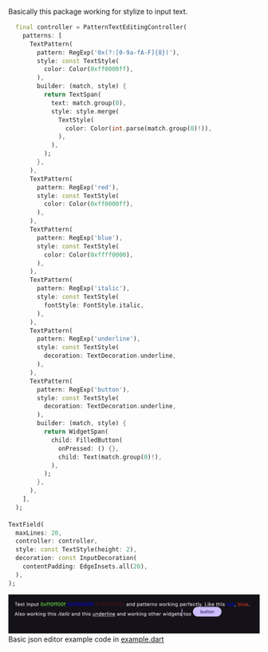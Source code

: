 
Basically this package working for stylize to input text.

```dart
  final controller = PatternTextEditingController(
    patterns: [
      TextPattern(
        pattern: RegExp('0x(?:[0-9a-fA-F]{8})'),
        style: const TextStyle(
          color: Color(0xff0000ff),
        ),
        builder: (match, style) {
          return TextSpan(
            text: match.group(0),
            style: style.merge(
              TextStyle(
                color: Color(int.parse(match.group(0)!)),
              ),
            ),
          );
        },
      ),
      TextPattern(
        pattern: RegExp('red'),
        style: const TextStyle(
          color: Color(0xff0000ff),
        ),
      ),
      TextPattern(
        pattern: RegExp('blue'),
        style: const TextStyle(
          color: Color(0xffff0000),
        ),
      ),
      TextPattern(
        pattern: RegExp('italic'),
        style: const TextStyle(
          fontStyle: FontStyle.italic,
        ),
      ),
      TextPattern(
        pattern: RegExp('underline'),
        style: const TextStyle(
          decoration: TextDecoration.underline,
        ),
      ),
      TextPattern(
        pattern: RegExp('button'),
        style: const TextStyle(
          decoration: TextDecoration.underline,
        ),
        builder: (match, style) {
          return WidgetSpan(
            child: FilledButton(
              onPressed: () {},
              child: Text(match.group(0)!),
            ),
          );
        },
      ),
    ],
  );

TextField(
  maxLines: 20,
  controller: controller,
  style: const TextStyle(height: 2),
  decoration: const InputDecoration(
    contentPadding: EdgeInsets.all(20),
  ),
);
```

![Example](https://raw.githubusercontent.com/GeceGibi/pattern_text_editing_controller/main/example.png)
Basic json editor example code in [example.dart](https://github.com/GeceGibi/pattern_text_editing_controller/blob/main/example/main.dart)
